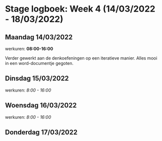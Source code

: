 # Stage logboek: Week 4 (14/03/2022 - 18/03/2022)

## Maandag 14/03/2022

werkuren: __08:00-16:00__

Verder gewerkt aan de denkoefeningen op een iteratieve manier. Alles mooi in een word-documentje gegoten.

## Dinsdag 15/03/2022

werkuren: _8:00 - 16:00_

## Woensdag 16/03/2022

werkuren: _8:00 - 16:00_

## Donderdag 17/03/2022
